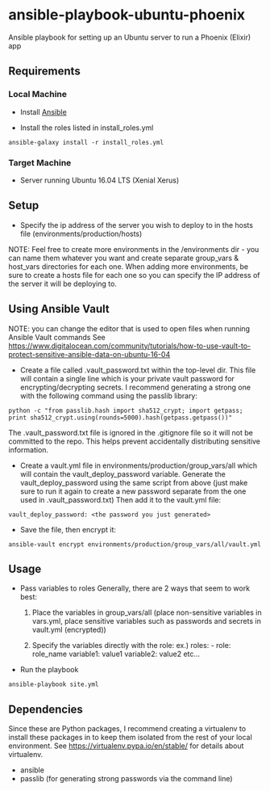 # ansible-playbook-ubuntu-phoenix
Ansible playbook for setting up an Ubuntu server to run a Phoenix (Elixir) app


## Requirements

### Local Machine
* Install [Ansible](http://docs.ansible.com/ansible/latest/intro_installation.html)

* Install the roles listed in install_roles.yml
```
ansible-galaxy install -r install_roles.yml
```

### Target Machine
* Server running Ubuntu 16.04 LTS (Xenial Xerus)


## Setup

* Specify the ip address of the server you wish to deploy to in the hosts file (environments/production/hosts)

NOTE: Feel free to create more environments in the /environments dir - you can name them whatever you want and create separate group_vars & host_vars directories for each one. When adding more environments, be sure to create a hosts file for each one so you can specify the IP address of the server it will be deploying to.

## Using Ansible Vault
NOTE: you can change the editor that is used to open files when running Ansible Vault commands 
See https://www.digitalocean.com/community/tutorials/how-to-use-vault-to-protect-sensitive-ansible-data-on-ubuntu-16-04

* Create a file called .vault_password.txt within the top-level dir. This file will contain a single line which is your private vault password for encrypting/decrypting secrets. I recommend generating a strong one with the following command using the passlib library:
```
python -c "from passlib.hash import sha512_crypt; import getpass; print sha512_crypt.using(rounds=5000).hash(getpass.getpass())"
```
The .vault_password.txt file is ignored in the .gitignore file so it will not be committed to the repo. This helps prevent accidentally distributing sensitive information.

* Create a vault.yml file in environments/production/group_vars/all which will contain the vault_deploy_password variable. Generate the vault_deploy_password using the same script from above (just make sure to run it again to create a new password separate from the one used in .vault_password.txt) Then add it to the vault.yml file:
```
vault_deploy_password: <the password you just generated>
```

* Save the file, then encrypt it:
```
ansible-vault encrypt environments/production/group_vars/all/vault.yml
```

## Usage
* Pass variables to roles
  Generally, there are 2 ways that seem to work best:
  1. Place the variables in group_vars/all (place non-sensitive variables in vars.yml, place sensitive variables such as passwords and secrets in vault.yml (encrypted))

  2. Specify the variables directly with the role:
  ex.)  roles:
          - role: role_name
            variable1: value1
            variable2: value2
            etc...

* Run the playbook
```
ansible-playbook site.yml
```


## Dependencies
Since these are Python packages, I recommend creating a virtualenv to install these packages in to keep them isolated from the rest of your local environment. See https://virtualenv.pypa.io/en/stable/ for details about virtualenv.

* ansible
* passlib (for generating strong passwords via the command line)